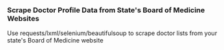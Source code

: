 ### Scrape Doctor Profile Data from State's Board of Medicine Websites
Use requests/lxml/selenium/beautifulsoup to scrape doctor lists from your state's Board of Medicine website
